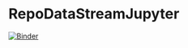# RepoDataStreamJupyter
[![Binder](https://mybinder.org/badge_logo.svg)](https://mybinder.org/v2/gh/mutanthumb/RepoDataStreamJupyter/HEAD)
